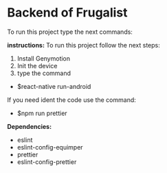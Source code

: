 # Backend of Frugalist 
To run this project type the next commands:

**instructions:**
To run this project follow the next steps:
1. Install Genymotion
2. Init the device
3. type the command
* $react-native run-android

If you need ident the code use the command:
* $npm run prettier

**Dependencies:**
* eslint
* eslint-config-equimper
* prettier
* eslint-config-prettier


